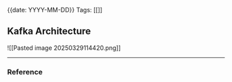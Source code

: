 {{date: YYYY-MM-DD}}
Tags: [[]]

## Kafka Architecture
![[Pasted image 20250329114420.png]]



---
### Reference